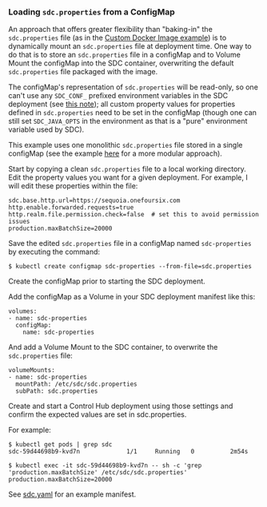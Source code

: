 ### Loading <code>sdc.properties</code> from a ConfigMap

An approach that offers greater flexibility than "baking-in" the <code>sdc.properties</code> file (as in the [Custom Docker Image example](../2-custom-docker-image)) is to dynamically mount an <code>sdc.properties</code> file at deployment time. One way to do that is to store an <code>sdc.properties</code> file in a configMap and to Volume Mount the configMap into the SDC container, overwriting the default <code>sdc.properties</code> file packaged with the image.

The configMap's representation of <code>sdc.properties</code> will be read-only, so one can't use any <code>SDC_CONF_</code> prefixed environment variables in the SDC deployment (see [this note](../NoteOnEnvVars.md)); all custom property values for properties defined in <code>sdc.properties</code> need to be set in the  configMap (though one can still set <code>SDC_JAVA_OPTS</code> in the environment as that is a "pure" environment variable used by SDC).  

This example uses one monolithic <code>sdc.properties</code> file stored in a single configMap (see the example [here](../6-sdc-properties-configmap-2) for a more modular approach).

Start by copying a clean <code>sdc.properties</code> file to a local working directory. Edit the property values you want for a given deployment.  For example, I will edit these properties within the file:

    sdc.base.http.url=https://sequoia.onefoursix.com
    http.enable.forwarded.requests=true
    http.realm.file.permission.check=false  # set this to avoid permission issues
    production.maxBatchSize=20000 
    
Save the edited <code>sdc.properties</code> file in a configMap named <code>sdc-properties</code> by executing the command:

    $ kubectl create configmap sdc-properties --from-file=sdc.properties

Create the configMap prior to starting the SDC deployment.

Add the configMap as a Volume in your SDC deployment manifest like this:

    volumes:
    - name: sdc-properties
      configMap:
        name: sdc-properties
        
And add a Volume Mount to the SDC container, to overwrite the <code>sdc.properties</code> file:

    volumeMounts:
    - name: sdc-properties
      mountPath: /etc/sdc/sdc.properties
      subPath: sdc.properties

Create and start a Control Hub deployment using those settings and confirm the expected values are set in sdc.properties.

For example:

    $ kubectl get pods | grep sdc
    sdc-59d44698b9-kvd7n             1/1     Running   0          2m54s
    
    $ kubectl exec -it sdc-59d44698b9-kvd7n -- sh -c 'grep 'production.maxBatchSize' /etc/sdc/sdc.properties'
    production.maxBatchSize=20000

See [sdc.yaml](sdc.yaml) for an example manifest.



